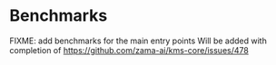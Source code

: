 # Benchmarks

FIXME: add benchmarks for the main entry points
Will be added with completion of https://github.com/zama-ai/kms-core/issues/478